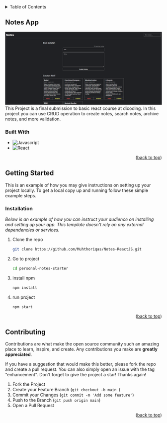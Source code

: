 
<!-- TABLE OF CONTENTS -->
<details>
  <summary>Table of Contents</summary>
  <ol>
    <li>
      <a href="#about-the-project">About The Project</a>
      <ul>
        <li><a href="#built-with">Built With</a></li>
      </ul>
    </li>
    <li>
      <a href="#getting-started">Getting Started</a>
      <ul>
        <li><a href="#prerequisites">Prerequisites</a></li>
        <li><a href="#installation">Installation</a></li>
      </ul>
    </li>
    <li><a href="#usage">Usage</a></li>
    <li><a href="#contributing">Contributing</a></li>
  </ol>
</details>



<!-- ABOUT THE PROJECT -->
## Notes App

![My-Personal-Notes](https://github.com/JanuwaPutra/personal-notes-starter/blob/main/screenshoot/Screenshot%202024-09-24%20222214.png)
This Project is a final submission to basic react course at dicoding. In this project you can use CRUD operation to create notes, search notes, archive notes, and more validation.



### Built With

* ![Javascript](https://img.shields.io/badge/Javascript-fff?style=for-the-badge&logo=Javascript)
* ![React](https://img.shields.io/badge/React-fff?style=for-the-badge&logo=React)
<p align="right">(<a href="#readme-top">back to top</a>)</p>



<!-- GETTING STARTED -->
## Getting Started

This is an example of how you may give instructions on setting up your project locally.
To get a local copy up and running follow these simple example steps.



### Installation

_Below is an example of how you can instruct your audience on installing and setting up your app. This template doesn't rely on any external dependencies or services._

1. Clone the repo
   ```sh
   git clone https://github.com/Muhthoriqas/Notes-ReactJS.git
   ```
2. Go to project
   ```sh
   cd personal-notes-starter
   ```
3. install npm 
   ```sh
   npm install
   ```
4. run project
   ```sh
   npm start
   ```
 
<p align="right">(<a href="#readme-top">back to top</a>)</p>

<!-- CONTRIBUTING -->
## Contributing

Contributions are what make the open source community such an amazing place to learn, inspire, and create. Any contributions you make are **greatly appreciated**.

If you have a suggestion that would make this better, please fork the repo and create a pull request. You can also simply open an issue with the tag "enhancement".
Don't forget to give the project a star! Thanks again!

1. Fork the Project
2. Create your Feature Branch (`git checkout -b main `)
3. Commit your Changes (`git commit -m 'Add some feature'`)
4. Push to the Branch (`git push origin main`)
5. Open a Pull Request

<p align="right">(<a href="#readme-top">back to top</a>)</p>
